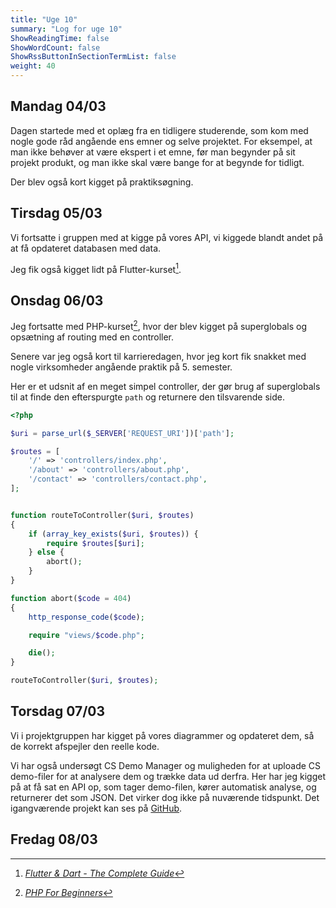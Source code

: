 ```yaml
---
title: "Uge 10"
summary: "Log for uge 10"
ShowReadingTime: false
ShowWordCount: false
ShowRssButtonInSectionTermList: false
weight: 40
---
```


## Mandag 04/03

Dagen startede med et oplæg fra en tidligere studerende, som kom med nogle gode råd angående ens emner og selve projektet.
For eksempel, at man ikke behøver at være ekspert i et emne, før man begynder på sit projekt produkt, og man ikke skal være bange for at begynde for tidligt.

Der blev også kort kigget på praktiksøgning.

## Tirsdag 05/03

Vi fortsatte i gruppen med at kigge på vores API, vi kiggede blandt andet på at få opdateret databasen med data.

Jeg fik også kigget lidt på Flutter-kurset[^1].

## Onsdag 06/03

Jeg fortsatte med PHP-kurset[^2], hvor der blev kigget på superglobals og opsætning af routing med en controller.

Senere var jeg også kort til karrieredagen, hvor jeg kort fik snakket med nogle virksomheder angående praktik på 5. semester.

Her er et udsnit af en meget simpel controller, der gør brug af superglobals til at finde den efterspurgte `path` og returnere den tilsvarende side.
```php
<?php

$uri = parse_url($_SERVER['REQUEST_URI'])['path'];

$routes = [
    '/' => 'controllers/index.php',
    '/about' => 'controllers/about.php',
    '/contact' => 'controllers/contact.php',
];


function routeToController($uri, $routes)
{
    if (array_key_exists($uri, $routes)) {
        require $routes[$uri];
    } else {
        abort();
    }
}

function abort($code = 404)
{
    http_response_code($code);

    require "views/$code.php";

    die();
}

routeToController($uri, $routes);
```

## Torsdag 07/03

Vi i projektgruppen har kigget på vores diagrammer og opdateret dem, så de korrekt afspejler den reelle kode.

Vi har også undersøgt CS Demo Manager og muligheden for at uploade CS demo-filer for at analysere dem og trække data ud derfra.
Her har jeg kigget på at få sat en API op, som tager demo-filen, kører automatisk analyse, og returnerer det som JSON. Det virker dog ikke på nuværende tidspunkt.
Det igangværende projekt kan ses på [GitHub](https://github.com/OguzHooz/csdmAPI). 

## Fredag 08/03


[^1]: [*Flutter & Dart - The Complete Guide*](https://www.udemy.com/course/learn-flutter-dart-to-build-ios-android-apps/)
[^2]: [*PHP For Beginners*](https://laracasts.com/series/php-for-beginners-2023-edition)